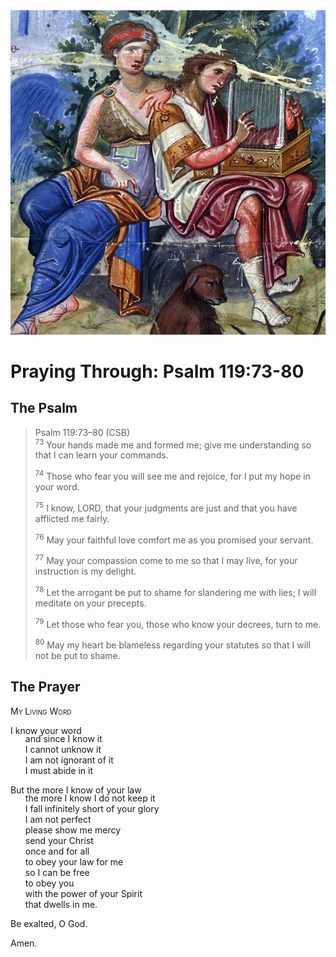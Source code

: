 <img class="intro-right" src="../images/art-paris-psalter.jpg">

<style>
  li {list-style-type: none;}
  p + ul {
    margin-top: -18px;
}
</style>

# Praying Through: Psalm 119:73-80

## The Psalm

>Psalm 119:73–80 (CSB)  
><sup>73</sup> Your hands made me and formed me; give me understanding so that I can learn your commands. 
>
><sup>74</sup> Those who fear you will see me and rejoice, for I put my hope in your word. 
>
><sup>75</sup> I know, LORD, that your judgments are just and that you have afflicted me fairly. 
>
><sup>76</sup> May your faithful love comfort me as you promised your servant. 
>
><sup>77</sup> May your compassion come to me so that I may live, for your instruction is my delight. 
>
><sup>78</sup> Let the arrogant be put to shame for slandering me with lies; I will meditate on your precepts. 
>
><sup>79</sup> Let those who fear you, those who know your decrees, turn to me. 
>
><sup>80</sup> May my heart be blameless regarding your statutes so that I will not be put to shame.

## The Prayer

<div style="font-variant: small-caps;">
My Living Word
</div>

I know your word
* and since I know it
* I cannot unknow it
* I am not ignorant of it
* I must abide in it

But the more I know of your law
* the more I know I do not keep it
* I fall infinitely short of your glory
* I am not perfect
* please show me mercy
* send your Christ
* once and for all
* to obey your law for me
* so I can be free
* to obey you
* with the power of your Spirit
* that dwells in me.

Be exalted, O God.

Amen.
